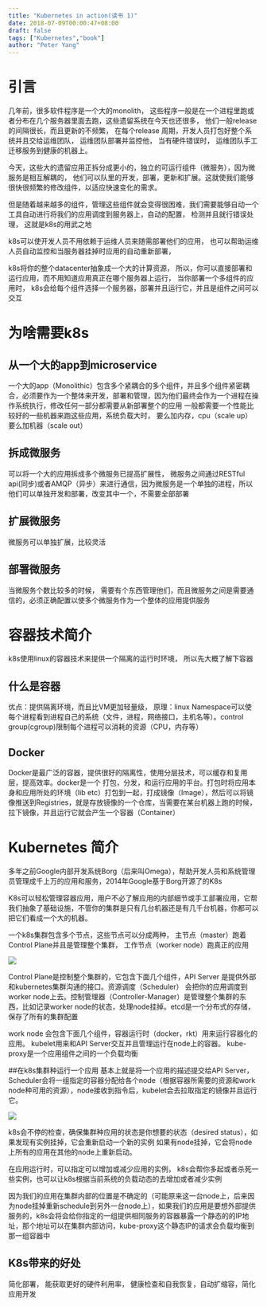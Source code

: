 ```yaml
---
title: "Kubernetes in action(读书 1)"
date: 2018-07-09T00:00:47+08:00
draft: false
tags: ["Kubernetes","book"]
author: "Peter Yang"
---
```

# 引言
几年前，很多软件程序是一个大的monolith， 这些程序一般是在一个进程里跑或者分布在几个服务器里面去跑，这些遗留系统在今天也还很多， 他们一般release的间隔很长，而且更新的不频繁，
在每个release 周期，开发人员打包好整个系统并且交给运维团队， 运维团队部署并监控他， 当有硬件错误时， 运维团队手工迁移服务到健康的机器上。
    
今天，这些大的遗留应用正拆分成更小的，独立的可运行组件（微服务），因为微服务是相互解耦的， 他们可以队里的开发，部署，更新和扩展。这就使我们能够很快很频繁的修改组件，以适应快速变化的需求。

但是随着越来越多的组件，管理这些组件就会变得很困难，我们需要能够自动一个工具自动进行将我们的应用调度到服务器上，自动的配置， 检测并且就行错误处理， 这就是k8s的用武之地

k8s可以使开发人员不用依赖于运维人员来随需部署他们的应用， 也可以帮助运维人员自动监控和当服务器挂掉时应用的自动重新部署，

k8s将你的整个datacenter抽象成一个大的计算资源， 所以，你可以直接部署和运行应用，而不用知道应用真正在哪个服务器上运行， 当你部署一个多组件的应用时， k8s会给每个组件选择一个服务器，部署并且运行它，并且是组件之间可以交互

# 为啥需要k8s

## 从一个大的app到microservice

一个大的app（Monolithic）包含多个紧耦合的多个组件，并且多个组件紧密耦合，必须要作为一个整体来开发，部署和管理，因为他们最终会作为一个进程在操作系统执行，修改任何一部分都需要从新部署整个的应用
一般都需要一个性能比较好的一些机器来跑这些应用，系统负载大时， 要么加内存，cpu（scale up） 要么加机器（scale out）

## 拆成微服务
可以将一个大的应用拆成多个微服务已提高扩展性， 微服务之间通过RESTful api(同步)或者AMQP（异步）来进行通信，因为微服务是一个单独的进程，所以他们可以单独开发和部署，改变其中一个，不需要全部部署

## 扩展微服务
微服务可以单独扩展，比较灵活

## 部署微服务
当微服务个数比较多的时候， 需要有个东西管理他们，而且微服务之间是需要通信的，必须正确配置以使多个微服务作为一个整体的应用提供服务

# 容器技术简介

k8s使用linux的容器技术来提供一个隔离的运行时环境， 所以先大概了解下容器

## 什么是容器

优点：提供隔离环境，而且比VM更加轻量级，
原理：linux Namespace可以使每个进程看到进程自己的系统（文件，进程，网络接口，主机名等）。control group(cgroup)限制每个进程可以消耗的资源（CPU，内存等）

## Docker
Docker是最广泛的容器，提供很好的隔离性，使用分层技术，可以缓存和复用层，提高效率。docker是一个 打包，分发，和运行应用的平台。打包时将应用本身和应用所处的环境（lib etc）打包到一起，打成镜像（Image），然后可以将镜像推送到Registries，就是存放镜像的一个仓库，当需要在某台机器上跑的时候， 拉下镜像，并且运行它就会产生一个容器（Container）

# Kubernetes 简介
多年之前Google内部开发系统Borg（后来叫Omega），帮助开发人员和系统管理员管理成千上万的应用和服务，2014年Google基于Borg开源了的K8s

K8s可以轻松管理容器应用，用户不必了解应用的内部细节或手工部署应用，它帮我们抽象了基础设施，不管你的集群是只有几台机器还是有几千台机器，你都可以把它们看成一个大的机器。

一个k8s集群包含多个节点，这些节点可以分成两种， 主节点（master）跑着Control Plane并且是管理整个集群， 工作节点（worker node）跑真正的应用

![][1]

Control Plane是控制整个集群的，它包含下面几个组件，API Server 是提供外部和kubernetes集群沟通的接口。资源调度（Scheduler） 会把你的应用调度到worker node上去。控制管理器（Controller-Manager）是管理整个集群的东西，比如记录worker node的状态，处理node挂掉。etcd是一个分布式的存储，保存了所有的集群配置

work node 会包含下面几个组件，容器运行时（docker，rkt）用来运行容器化的应用。 kubelet用来和API Server交互并且管理运行在node上的容器。 kube-proxy是一个应用组件之间的一个负载均衡

##在k8s集群种运行一个应用
基本上就是将一个应用的描述提交给API Server， Scheduler会将一组指定的容器分配给各个node（根据容器所需要的资源和work node种可用的资源），node接收到指令后，kubelet会去拉取指定的镜像并且运行它。

![][2]
    
k8s会不停的检查，确保集群种应用的状态是你想要的状态（desired status），如果发现有实例挂掉，它会重新启动一个新的实例
如果有node挂掉，它会将node上所有的应用在其他的node上重新启动。

在应用运行时，可以指定可以增加或减少应用的实例， k8s会帮你多起或者杀死一些实例，也可以让k8s根据当前系统的负载动态的去增加或者减少实例

因为我们的应用在集群内部的位置是不确定的（可能原来这一台node上，后来因为node挂掉重新schedule到另外一台node上），如果我们的应用是要想外部提供服务的，k8s会将会给你指定的一组提供相同服务的容器暴露一个静态的的IP地址，那个地址可以在集群内部访问，kube-proxy这个静态IP的请求会负载均衡到那一组容器中

## K8s带来的好处

简化部署， 能获取更好的硬件利用率， 健康检查和自我恢复，自动扩缩容，简化应用开发


[1]: /img/k8s-nodes.png
[2]: /img/k8s-deploy.png
